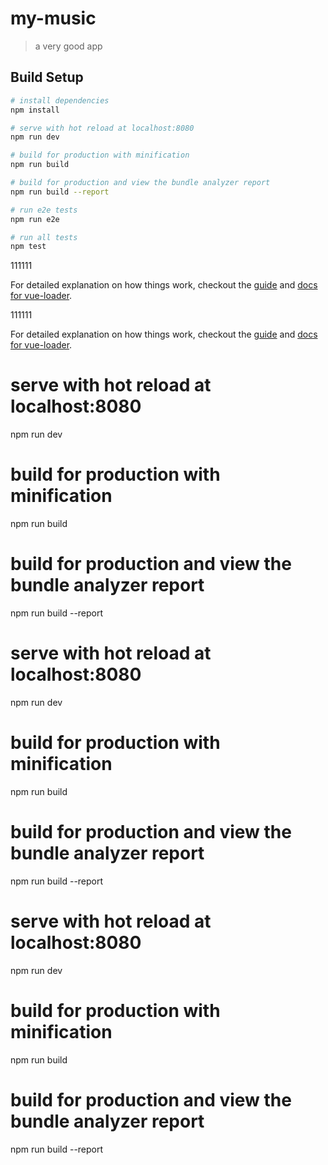 # my-music

> a very good app

## Build Setup

``` bash
# install dependencies
npm install

# serve with hot reload at localhost:8080
npm run dev

# build for production with minification
npm run build

# build for production and view the bundle analyzer report
npm run build --report

# run e2e tests
npm run e2e

# run all tests
npm test
```

111111

For detailed explanation on how things work, checkout the [guide](http://vuejs-templates.github.io/webpack/) and [docs for vue-loader](http://vuejs.github.io/vue-loader).

111111

For detailed explanation on how things work, checkout the [guide](http://vuejs-templates.github.io/webpack/) and [docs for vue-loader](http://vuejs.github.io/vue-loader).



# serve with hot reload at localhost:8080
npm run dev

# build for production with minification
npm run build

# build for production and view the bundle analyzer report
npm run build --report


# serve with hot reload at localhost:8080
npm run dev

# build for production with minification
npm run build

# build for production and view the bundle analyzer report
npm run build --report


# serve with hot reload at localhost:8080
npm run dev

# build for production with minification
npm run build

# build for production and view the bundle analyzer report
npm run build --report

